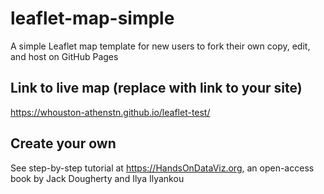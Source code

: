 # leaflet-map-simple
A simple Leaflet map template for new users to fork their own copy, edit, and host on GitHub Pages

## Link to live map (replace with link to your site)
https://whouston-athenstn.github.io/leaflet-test/

## Create your own
See step-by-step tutorial at https://HandsOnDataViz.org, an open-access book by Jack Dougherty and Ilya Ilyankou
